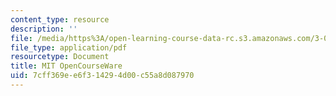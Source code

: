```yaml
---
content_type: resource
description: ''
file: /media/https%3A/open-learning-course-data-rc.s3.amazonaws.com/3-091sc-introduction-to-solid-state-chemistry-fall-2010/7cff369ee6f314294d00c55a8d087970_MIT3_091SCF10lec09_iPOD.pdf
file_type: application/pdf
resourcetype: Document
title: MIT OpenCourseWare
uid: 7cff369e-e6f3-1429-4d00-c55a8d087970
---
```


